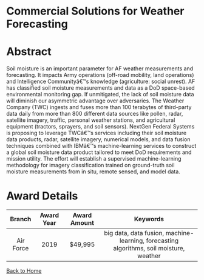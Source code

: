 
Commercial Solutions for Weather Forecasting
============================================

# Abstract


Soil moisture is an important parameter for AF weather measurements and forecasting. It impacts Army operations (off-road mobility, land operations) and Intelligence Communityâ€™s knowledge (agriculture: social unrest). AF has classified soil moisture measurements and data as a DoD space-based environmental monitoring gap. If unmitigated, the lack of soil moisture data will diminish our asymmetric advantage over adversaries. The Weather Company (TWC) ingests and fuses more than 100 terabytes of third-party data daily from more than 800 different data sources like pollen, radar, satellite imagery, traffic, personal weather stations, and agricultural equipment (tractors, sprayers, and soil sensors). NextGen Federal Systems is proposing to leverage TWCâ€™s services including their soil moisture data products, radar, satellite imagery, numerical models, and data fusion techniques combined with IBMâ€™s machine-learning services to construct a global soil moisture data product tailored to meet DoD requirements and mission utility. The effort will establish a supervised machine-learning methodology for imagery classification trained on ground-truth soil moisture measurements from in situ, remote sensed, and model data.  

# Award Details

|Branch|Award Year|Award Amount|Keywords|
| :---: | :---: | :---: | :---: |
|Air Force|2019|$49,995|big data, data fusion, machine-learning, forecasting algorithms, soil moisture, weather|
  
  


[Back to Home](https://github.com/chrischow/dod_sbir_awards/DJ/#1431)